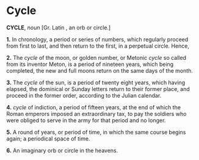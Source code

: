 # Cycle

**CYCLE**, _noun_ \[Gr. Latin , an orb or circle.\]

**1.** In chronology, a period or series of numbers, which regularly proceed from first to last, and then return to the first, in a perpetual circle. Hence,

**2.** The _cycle_ of the moon, or golden number, or Metonic _cycle_ so called from its inventor Meton, is a period of nineteen years, which being completed, the new and full moons return on the same days of the month.

**3.** The _cycle_ of the sun, is a period of twenty eight years, which having elapsed, the dominical or Sunday letters return to their former place, and proceed in the former order, according to the Julian calendar.

**4.** _cycle_ of indiction, a period of fifteen years, at the end of which the Roman emperors imposed an extraordinary tax, to pay the soldiers who were obliged to serve in the army for that period and no longer.

**5.** A round of years, or period of time, in which the same course begins again; a periodical space of time.

**6.** An imaginary orb or circle in the heavens.